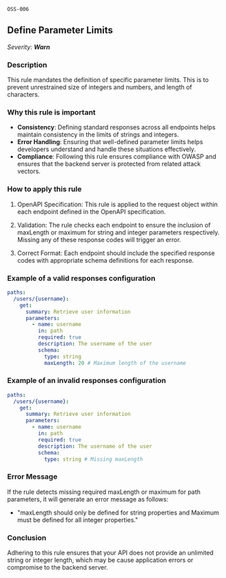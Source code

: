 `OSS-006`

## Define Parameter Limits

_Severity: **Warn**_

### Description

This rule mandates the definition of specific parameter limits. This is to prevent unrestrained size of integers and numbers, and length of characters.

### Why this rule is important

- **Consistency**: Defining standard responses across all endpoints helps maintain consistency in the limits of strings and integers.
- **Error Handling**: Ensuring that well-defined parameter limits helps developers understand and handle these situations effectively.
- **Compliance**: Following this rule ensures compliance with OWASP and ensures that the backend server is protected from related attack vectors.

### How to apply this rule

1. OpenAPI Specification:
   This rule is applied to the request object within each endpoint defined in the OpenAPI specification.

2. Validation:
   The rule checks each endpoint to ensure the inclusion of maxLength or maximum for string and integer parameters respectively.
   Missing any of these response codes will trigger an error.

3. Correct Format:
   Each endpoint should include the specified response codes with appropriate schema definitions for each response.

### Example of a valid responses configuration

```yaml
paths:
  /users/{username}:
    get:
      summary: Retrieve user information
      parameters:
        - name: username
          in: path
          required: true
          description: The username of the user
          schema:
            type: string
            maxLength: 20 # Maximum length of the username
```

### Example of an invalid responses configuration

```yaml
paths:
  /users/{username}:
    get:
      summary: Retrieve user information
      parameters:
        - name: username
          in: path
          required: true
          description: The username of the user
          schema:
            type: string # Missing maxLength
```

### Error Message

If the rule detects missing required maxLength or maximum for path parameters, it will generate an error message as follows:

- "maxLength should only be defined for string properties and Maximum must be defined for all integer properties."

### Conclusion

Adhering to this rule ensures that your API does not provide an unlimited string or integer length, which may be cause application errors or compromise to the backend server.
